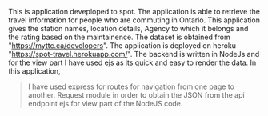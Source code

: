 This is application deveploped to spot. The application is able to retrieve the travel information for people who are commuting in Ontario. This application gives the station names, location details, Agency to which it belongs and the rating based on the maintainence. The dataset is obtained from "https://myttc.ca/developers". The application is deployed on heroku "https://spot-travel.herokuapp.com/". 
The backend is written in NodeJs and for the view part I have used ejs as its quick and easy to render the data. 
In this application,
> I have used express for routes for navigation from one page to another.
> Request module in order to obtain the JSON from the api endpoint
> ejs for view part of the NodeJS code.
